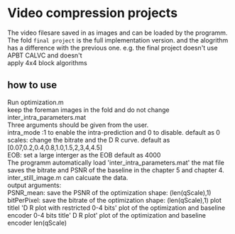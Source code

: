 # Video compression projects
 The video filesare saved in as images and can be loaded by the programm.   
 The fold `final project` is the full implementation version. and the alogrithm has a difference with the previous one. e.g. the final project doesn't use APBT CALVC and doesn't   
 apply 4x4 block algorithms  
 ## how to use
 Run optimization.m  
keep the foreman images in the fold and do not change inter_intra_parameters.mat  
Three arguments should be given from the user.   
intra_mode :1 to enable the intra-prediction and 0 to disable. default as 0  
scales: change the bitrate and the D R curve. default as [0.07,0.2,0.4,0.8,1.0,1.5,2,3,4,4.5]  
EOB: set a large interger as the EOB default as 4000    
The programm automatically load 'inter_intra_parameters.mat' the mat file saves the bitrate and PSNR of the baseline in the chapter 5 and chapter 4.  inter_still_image.m can calcuate the data.  
output arguments:  
PSNR_mean: save the PSNR of the optimization shape: (len(qScale),1)  
bitPerPixel: save the bitrate of the optimization shape: (len(qScale),1)
plot
titlel 'D R plot with restricted 0-4 bits' plot of the optimization and baseline encoder 0-4 bits
title' D R plot' plot of the optimization and baseline encoder len(qScale)
 
